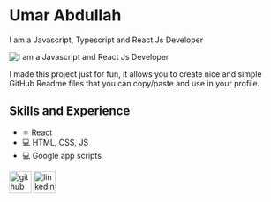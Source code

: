# Umar Abdullah
I am a Javascript, Typescript and React Js Developer


![I am a Javascript and React Js Developer](https://www.openxcell.com/wp-content/uploads/2021/12/What-is-ReactJS-1.svg)

I made this project just for fun, it allows you to create nice and simple GitHub Readme files that you can copy/paste and use in your profile.

## Skills and Experience
* ⚛ React
* 💻 HTML, CSS, JS
* 💻 Google app scripts


[<img src='https://cdn.jsdelivr.net/npm/simple-icons@3.0.1/icons/github.svg' alt='github' height='40'>](https://github.com/umarabdullah23)  [<img src='https://cdn.jsdelivr.net/npm/simple-icons@3.0.1/icons/linkedin.svg' alt='linkedin' height='40'>](https://www.linkedin.com/in/umar-abdullah-670061203/)  


